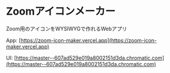 # Zoomアイコンメーカー

Zoom用のアイコンをWYSIWYGで作れるWebアプリ

App: [https://zoom-icon-maker.vercel.app](https://zoom-icon-maker.vercel.app)

UI: [https://master--607ad529e019a8002151d3da.chromatic.com](https://master--607ad529e019a8002151d3da.chromatic.com)
